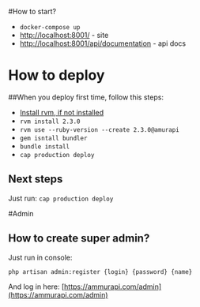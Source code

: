 
#How to start?
 - `docker-compose up`
 - [http://localhost:8001/](http://localhost:8001/) - site
 - [http://localhost:8001/api/documentation](http://localhost:8001/api/documentation) - api docs

# How to deploy
##When you deploy first time, follow this steps:

 - [Install rvm, if not installed](https://rvm.io/rvm/install)
 - `rvm install 2.3.0`
 - `rvm use --ruby-version --create 2.3.0@amurapi`
 - `gem isntall bundler`
 - `bundle install`
 - `cap production deploy`
 
## Next steps
Just run: `cap production deploy`

#Admin
## How to create super admin?
Just run in console:

`php artisan admin:register {login} {password} {name}`

And log in here: [https://ammurapi.com/admin](https://ammurapi.com/admin)

